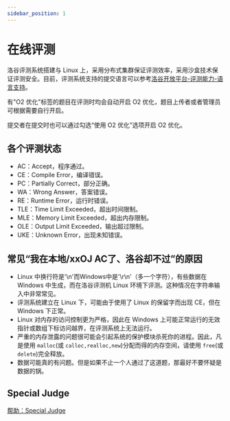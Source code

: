 ```yaml
---
sidebar_position: 1
---
```

# 在线评测

洛谷评测系统搭建与 Linux 上，采用分布式集群保证评测效率，采用沙盒技术保证评测安全。目前，评测系统支持的提交语言可以参考[洛谷开放平台-评测能力-语言支持](https://docs.lgapi.cn/open/judge/langs)。

有"O2 优化"标签的题目在评测时均会自动开启 O2 优化，题目上传者或者管理员可根据需要自行开启。

提交者在提交时也可以通过勾选“使用 O2 优化”选项开启 O2 优化。

## 各个评测状态

- AC：Accept，程序通过。
- CE：Compile Error，编译错误。
- PC：Partially Correct，部分正确。
- WA：Wrong Answer，答案错误。
- RE：Runtime Error，运行时错误。
- TLE：Time Limit Exceeded，超出时间限制。
- MLE：Memory Limit Exceeded，超出内存限制。
- OLE：Output Limit Exceeded，输出超过限制。
- UKE：Unknown Error，出现未知错误。

## 常见“我在本地/xxOJ AC了、洛谷却不过”的原因

- Linux 中换行符是'\n'而Windows中是'\r\n'（多一个字符），有些数据在 Windows 中生成，而在洛谷评测机 Linux 环境下评测。这种情况在字符串输入中非常常见。
- 评测系统建立在 Linux 下，可能由于使用了 Linux 的保留字而出现 CE，但在 Windows 下正常。
- Linux 对内存的访问控制更为严格，因此在 Windows 上可能正常运行的无效指针或数组下标访问越界，在评测系统上无法运行。
- 严重的内存泄露的问题很可能会引起系统的保护模块杀死你的进程。因此，凡是使用 `malloc`(或 `calloc,realloc,new`)分配而得的内存空间，请使用 `free`(或 `delete`)完全释放。
- 数据可能真的有问题。但是如果不止一个人通过了这道题，那最好不要怀疑是数据的锅。

## Special Judge

[帮助：Special Judge](./special-judge.md)
